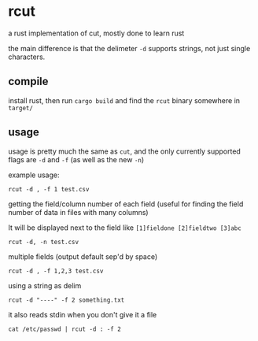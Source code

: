 # rcut

a rust implementation of cut, mostly done to learn rust

the main difference is that the delimeter `-d` supports strings, not just single characters. 

## compile

install rust, then run `cargo build` and find the `rcut` binary somewhere in `target/`

## usage

usage is pretty much the same as `cut`, and the only currently supported flags are `-d` and `-f` (as well as the new `-n`)

example usage:

`rcut -d , -f 1 test.csv`

getting the field/column number of each field (useful for finding the field number of data in files with many columns)

It will be displayed next to the field like `[1]fieldone [2]fieldtwo [3]abc`

`rcut -d, -n test.csv`

multiple fields (output default sep'd by space)

`rcut -d , -f 1,2,3 test.csv`

using a string as delim

`rcut -d "----" -f 2 something.txt`

it also reads stdin when you don't give it a file

`cat /etc/passwd | rcut -d : -f 2`